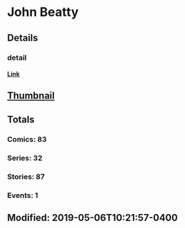 # John  Beatty 
## Details
### detail
#### [Link](http://marvel.com/comics/creators/2038/john_beatty?utm_campaign=apiRef&utm_source=225578a89fc76f3d20fbffda5d17a88d)
## [Thumbnail](http://i.annihil.us/u/prod/marvel/i/mg/3/20/4bc48151c5067.jpg)
## Totals
### Comics: 83
### Series: 32
### Stories: 87
### Events: 1
## Modified: 2019-05-06T10:21:57-0400